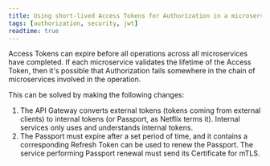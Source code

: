```yaml
---
title: Using short-lived Access Tokens for Authorization in a microservice architecture
tags: [authorization, security, jwt]
readtime: true
---
```


Access Tokens can expire before all operations across all microservices have completed. If each microservice validates the lifetime of the Access Token, then it's possible that Authorization fails somewhere in the chain of microservices involved in the operation.

This can be solved by making the following changes:

1. The API Gateway converts external tokens (tokens coming from external clients) to internal tokens (or Passport, as Netflix terms it). Internal services only uses and understands internal tokens.
2. The Passport must expire after a set period of time, and it contains a corresponding Refresh Token can be used to renew the Passport. The service performing Passport renewal must send its Certificate for mTLS.
